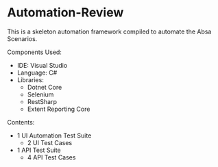 # Automation-Review
This is a skeleton automation framework compiled to automate the Absa Scenarios.

Components Used:
- IDE: Visual Studio 
- Language: C# 
- Libraries:
  - Dotnet Core
  - Selenium
  - RestSharp
  - Extent Reporting Core

Contents:
- 1 UI Automation Test Suite
  - 2 UI Test Cases
- 1 API Test Suite
  - 4 API Test Cases
